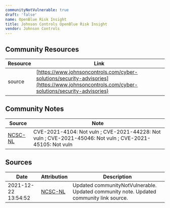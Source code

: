 ```yaml
---
communityNotVulnerable: true
draft: 'false'
name: OpenBlue Risk Insight
title: Johnson Controls OpenBlue Risk Insight
vendor: Johnson Controls
---
```



## Community Resources
| Resource | Link |
| --- | --- |
| source | [https://www.johnsoncontrols.com/cyber-solutions/security-advisories](https://www.johnsoncontrols.com/cyber-solutions/security-advisories) |

## Community Notes
| Source | Note |
| --- | --- |
| [NCSC-NL](https://github.com/NCSC-NL/log4shell/blob/main/software/README.md) | CVE-2021-4104: Not vuln ; CVE-2021-44228: Not vuln ; CVE-2021-45046: Not vuln ; CVE-2021-45105: Not vuln </ul> |

## Sources
| Date | Attribution | Description |
| --- | --- | --- |
| 2021-12-22 13:54:52 | [NCSC-NL](https://github.com/NCSC-NL/log4shell/blob/main/software/README.md) | Updated communityNotVulnerable. Updated community note. Updated community link source.  |
